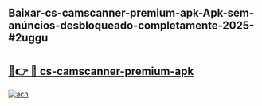 ## Baixar-cs-camscanner-premium-apk-Apk-sem-anúncios-desbloqueado-completamente-2025-#2uggu

# <h2><a href="https://ainizakaria.my?title=cs-camscanner-premium-apk&ref=20M">🔗👉 🔴 cs-camscanner-premium-apk</a></h2>

[![acn](https://github.com/user-attachments/assets/0f9c940e-d8b0-45ae-aac7-cd30a18b3e1c)](https://ainizakaria.my?title=cs-camscanner-premium-apk&ref=20M)

